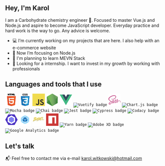 ## Hey, I'm Karol

I am a Carbohydrate chemistry engineer 🧪. Focused to master Vue.js and Node.js and aspire to become JavaScript developer. Everyday practice and hard work is the way to go. Any advice is welcome.


- 💻 I’m currently working on my projects that are here. I also help with an e-commerce website
- 📖 Now I’m focusing on Node.js
- 🎯 I'm planning to learn MEVN Stack
- 🔭 Looking for a internship. I want to invest in my growth by working with professionals

## Languages and tools that I use

<code><img height="40" src="https://raw.githubusercontent.com/github/explore/80688e429a7d4ef2fca1e82350fe8e3517d3494d/topics/html/html.png" title="HTML5" alt="HTML5 badge"></code>
<code><img height="40" src="https://raw.githubusercontent.com/github/explore/80688e429a7d4ef2fca1e82350fe8e3517d3494d/topics/css/css.png" title="CSS3" alt="CSS3 badge"></code>
<code><img height="40" src="https://raw.githubusercontent.com/github/explore/80688e429a7d4ef2fca1e82350fe8e3517d3494d/topics/javascript/javascript.png" title="JavaScript" alt="JavaScript badge"></code>
<code><img height="40" src="https://raw.githubusercontent.com/github/explore/80688e429a7d4ef2fca1e82350fe8e3517d3494d/topics/nodejs/nodejs.png" title="Node.js" alt="Node.js badge"></code>
<code><img height="40" src="https://raw.githubusercontent.com/github/explore/80688e429a7d4ef2fca1e82350fe8e3517d3494d/topics/vue/vue.png" title="Vue.js" alt="Vue.js badge"></code>
<code><img height="40" src="https://camo.githubusercontent.com/be384df72ff1748336f5927f7116e79a37cbe1639a5b7db162be2d7afe350f87/68747470733a2f2f63646e2e767565746966796a732e636f6d2f696d616765732f6c6f676f732f6c6f676f2e737667" title="Vuetify" alt="Vuetify badge"></code>
<code><img height="40" src="https://raw.githubusercontent.com/github/explore/80688e429a7d4ef2fca1e82350fe8e3517d3494d/topics/sass/sass.png" title="Sass" alt="Sass badge"></code>
<code><img height="40" src="https://avatars1.githubusercontent.com/u/10342521?s=200&v=4" title="Chart.js" alt="Chart.js badge"></code>
<code><img height="40" src="https://camo.githubusercontent.com/af4bf83ab2ca125346740f9961345a24ec43b3a9/68747470733a2f2f636c6475702e636f6d2f78465646784f696f41552e737667" title="Mocha" alt="Mocha badge"></code>
<code><img height="40" src="https://avatars0.githubusercontent.com/u/1515293?s=200&v=4" title="Chai" alt="Chai badge"></code>
<code><img height="40" src="https://camo.githubusercontent.com/31983294a16a373a7e752b57904f64cc030750db/68747470733a2f2f6a6573746a732e696f2f696d672f6a6573742e706e67" title="Jest" alt="Jest badge"></code>
<code><img height="40" src="https://avatars0.githubusercontent.com/u/8908513?s=200&v=4" title="Cypress" alt="Cypress badge"></code>
<code><img height="40" src="https://avatars1.githubusercontent.com/u/1834093?s=200&v=4" title="Codacy" alt="Codacy badge"></code>
<code><img height="40" src="https://raw.githubusercontent.com/github/explore/80688e429a7d4ef2fca1e82350fe8e3517d3494d/topics/eslint/eslint.png" title="ESLint" alt="ESLint badge"></code>
<code><img height="40" src="https://raw.githubusercontent.com/github/explore/80688e429a7d4ef2fca1e82350fe8e3517d3494d/topics/webpack/webpack.png" title="Webpack" alt="Webpack badge"></code>
<code><img height="40" src="https://raw.githubusercontent.com/github/explore/cb39e2385dfcec8a661d01bfacff6b1e33bbaa9d/topics/babel/babel.png" title="Babel" alt="Babel badge"></code>
<code><img height="40" src="https://raw.githubusercontent.com/github/explore/80688e429a7d4ef2fca1e82350fe8e3517d3494d/topics/npm/npm.png" title="npm" alt="npm badge"></code>
<code><img height="40" src="https://avatars1.githubusercontent.com/u/22247014?s=200&v=4" title="Yarn" alt="Yarn badge"></code>
<code><img height="40" src="https://cdn.worldvectorlogo.com/logos/adobe-xd.svg" title="Adobe XD" alt="Adobe XD badge"></code>
<code><img height="40" src="https://avatars0.githubusercontent.com/u/4327788?s=200&v=4" title="Google Analytics" alt="Google Analytics badge"></code>

## Let's talk

📬 Feel free to contact me via e-mail karol.witkowski@hotmail.com